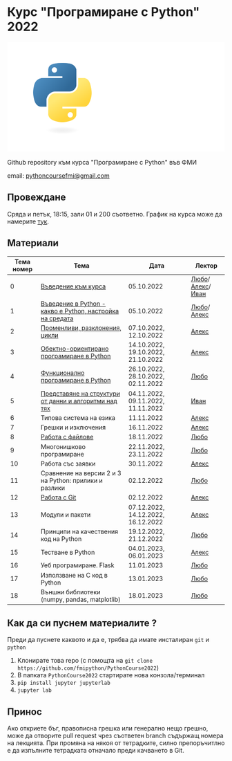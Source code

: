 # Курс "Програмиране с Python" 2022

![Logo](https://raw.githubusercontent.com/fmipython/PythonCourse2022/main/misc/logo.png)

Github repository към курса "Програмиране с Python" във ФМИ

email: pythoncoursefmi@gmail.com

## Провеждане
Сряда и петък, 18:15, зали 01 и 200 съответно. График на курса може да намерите [тук](https://docs.google.com/spreadsheets/d/1GqAl5VeszR4RQ7HVuctkEq7G7XzcbQHwUN0sGIkkfU4/edit?usp=sharing).

## Материали

| Тема номер | Тема                                                      | Дата       | Лектор     |
| ---------- | --------------------------------------------------------- | ---------- | ---------- |
| 0 | [Въведение към курса](https://github.com/fmipython/PythonCourse2022/blob/main/00%20-%20%D0%9F%D1%80%D0%BE%D0%B3%D1%80%D0%B0%D0%BC%D0%B8%D1%80%D0%B0%D0%BD%D0%B5%20%D1%81%20Python.pdf) | 05.10.2022 | [Любо](https://github.com/lyubolp)/[Алекс](https://github.com/yalishanda42)/[Иван](https://github.com/luchev) |
| 1          | [Въведение в Python - какво е Python, настройка на средата](https://github.com/fmipython/PythonCourse2022/blob/main/01%20-%20%D0%92%D1%8A%D0%B2%D0%B5%D0%B4%D0%B5%D0%BD%D0%B8%D0%B5%20%D0%B2%20Python.pdf) | 05.10.2022 | [Любо](https://github.com/lyubolp)/[Алекс](https://github.com/yalishanda42) |
| 2          | [Променливи, разклонения, цикли](https://github.com/fmipython/PythonCourse2022/tree/main/02%20-%20Variables%2C%20types%2C%20control%20flow) | 07.10.2022, 12.10.2022 | [Алекс](https://github.com/yalishanda42) |
| 3          | [Обектно-ориентирано програмиране в Python](https://github.com/fmipython/PythonCourse2022/tree/main/03%20-%20OOP)                           | 14.10.2022, 19.10.2022, 21.10.2022 | [Алекс](https://github.com/yalishanda42) |
| 4          | [Функционално програмиране в Python](https://github.com/fmipython/PythonCourse2022/tree/main/04%20-%20Functional%20Programming)             | 26.10.2022, 28.10.2022, 02.11.2022 | [Любо](https://github.com/lyubolp)  |
| 5          | [Представяне на структури от данни и алгоритми над тях](https://github.com/fmipython/PythonCourse2022/tree/main/05%20-%20Data%20Structures%20and%20Oddities)     | 04.11.2022, 09.11.2022, 11.11.2022 | [Иван](https://github.com/luchev)       |
| 6          | Типова система на езика                                   | 11.11.2022 | [Алекс](https://github.com/yalishanda42)      |
| 7          | Грешки и изключения                                       | 16.11.2022 | [Алекс](https://github.com/yalishanda42)      |
| 8          | [Работа с файлове](https://github.com/fmipython/PythonCourse2022/tree/main/08%20-%20Files) | 18.11.2022 | [Любо](https://github.com/lyubolp)       |
| 9          | Многонишково програмиране                                 | 22.11.2022, 23.11.2022 | [Любо](https://github.com/lyubolp)       |
| 10         | Работа със заявки                                         | 30.11.2022 | [Алекс](https://github.com/yalishanda42)      |
| 11         | Сравнение на версии 2 и 3 на Python: прилики и разлики    | 02.12.2022 | [Любо](https://github.com/lyubolp)       |
| 12         | [Работа с Git](https://github.com/fmipython/PythonCourse2022/tree/main/12%20-%20Git)                                              | 02.12.2022 | [Алекс](https://github.com/yalishanda42)      |
| 13         | Модули и пакети                                           | 07.12.2022, 14.12.2022, 16.12.2022 | [Алекс](https://github.com/yalishanda42)      |
| 14         | Принципи на качествения код на Python                     | 19.12.2022, 21.12.2022 | [Любо](https://github.com/lyubolp)       |
| 15         | Тестване в Python                                         | 04.01.2023, 06.01.2023 | [Алекс](https://github.com/yalishanda42)      |
| 16         | Уеб програмиране. Flask                                   | 11.01.2023 | [Любо](https://github.com/lyubolp)       |
| 17         | Използване на C код в Python                              | 13.01.2023 | [Любо](https://github.com/lyubolp)       |
| 18         | Външни библиотеки (numpy, pandas, matplotlib)             | 18.01.2023 | [Любо](https://github.com/lyubolp)       |

## Как да си пуснем материалите ?

Преди да пуснете каквото и да е, трябва да имате инсталиран `git` и `python`

1. Клонирате това repo (с помощта на `git clone https://github.com/fmipython/PythonCourse2022`)
2. В папката `PythonCourse2022` стартирате нова конзола/терминал
3. `pip install jupyter jupyterlab`
4. `jupyter lab`

## Принос

Ако откриете бъг, правописна грешка или генерално нещо грешно, може да отворите pull request чрез съответен branch съдържащ номера на лекцията. При промяна на някоя от тетрадките, силно препоръчитлно е да изпълните тетрадката отначало преди качването в Git.
